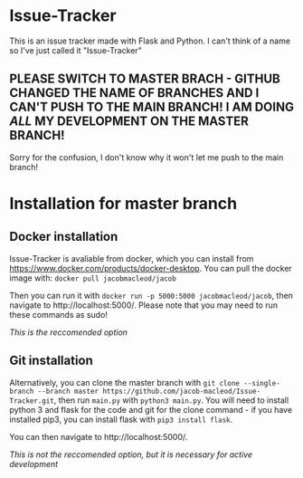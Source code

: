 # Issue-Tracker
This is an issue tracker made with Flask and Python. I can't think of a name so I've just called it  "Issue-Tracker"

## PLEASE SWITCH TO MASTER BRACH - GITHUB CHANGED THE NAME OF BRANCHES AND I CAN'T PUSH TO THE MAIN BRANCH! I AM DOING *ALL* MY DEVELOPMENT ON THE MASTER BRANCH!
Sorry for the confusion, I don't know why it won't let me push to the main branch!

# Installation for master branch

## Docker installation

Issue-Tracker is avaliable from docker, which you can install from https://www.docker.com/products/docker-desktop. You can pull the docker image with: `docker pull jacobmacleod/jacob`

Then you can run it with `docker run -p 5000:5000 jacobmacleod/jacob`, then navigate to http://localhost:5000/. Please note that you may need to run these commands as sudo!

*This is the reccomended option*

## Git installation

Alternatively, you can clone the master branch with `git clone --single-branch --branch master https://github.com/jacob-macleod/Issue-Tracker.git`, then run `main.py` with `python3 main.py`. You will need to install python 3 and flask for the code and git for the clone command - if you have installed pip3, you can install flask with `pip3 install flask`.

You can then navigate to http://localhost:5000/.

*This is not the reccomended option, but it is necessary for active development*
